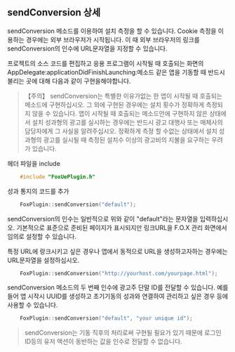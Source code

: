 ## sendConversion 상세

sendConversion 메소드를 이용하여 설치 측정을 할 수 있습니다. Cookie 측정을 이용하는 경우에는 외부 브라우저가 시작됩니다. 이 때 외부 브라우저의 링크를 sendConversion의 인수에 URL문자열을 지정할 수 있습니다.

프로젝트의 소스 코드를 편집하고 응용 프로그램이 시작될 때 호출되는 화면의 AppDelegate:applicationDidFinishLaunching:메소드 같은 앱을 기동할 때 반드시 불리는 곳에 대해 다음과 같이 구현을해야합니다.

> 【주의】
sendConversion는 특별한 이유가없는 한 앱이 시작될 때 호출되는 메소드에 구현하십시오. 그 외에 구현된 경우에는 설치 횟수가 정확하게 측정되지 않을 수 있습니다.
앱이 시작될 때 호출되는 메소드안에 구현하지 않은 상태에서 설치 성과형의 광고를 실시하는 경우에는 반드시 광고 대행사 또는 매체사의 담당자에게 그 사실을 알려주십시오. 정확하게 측정 할 수없는 상태에서 설치 성과형의 광고를 실시될 때 측정된 설치수 이상의 광고비의 지불을 요구하는 우려​​가 있습니다.

헤더 파일을 include

```cpp
	#include "FoxUePlugin.h"
```

성과 통지의 코드를 추가

```cpp
	FoxPlugin::sendConversion("default");
```

sendConversion의 인수는 일반적으로 위와 같이 "default"라는 문자열을 입력하십시오. 기본적으로 표준으로 준비된 페이지가 표시되지만 링크URL을 F.O.X 관리 화면에서 임의로 설정할 수 있습니다.


특정 URL에 랑크시키고 싶은 경우나 앱에서 동적으로 URL을 생성하고자하는 경우에는 URL문자열을 설정하십시오.

```cpp
	FoxPlugin::sendConversion("http://yourhost.com/yourpage.html");
```

sendConversion 메소드의 두 번째 인수에 광고주 단말 ID를 전달할 수 있습니다. 예를 들어 앱 시작시 UUID를 생성하고 초기기동의 성과와 연결하여 관리하고 싶은 경우 등에 사용할 수 있습니다.

```cpp
	FoxPlugin::sendConversion("default", "your unique id");
```

> sendConversion는 기동 직후의 처리로써 구현될 필요가 있기 때문에 로그인 ID등의 유저 액션이 동반하는 값을 인수로 전달할 수 없습니다.
